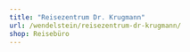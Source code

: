 ```yaml
---
title: "Reisezentrum Dr. Krugmann"
url: /wendelstein/reisezentrum-dr-krugmann/
shop: Reisebüro
---
```

